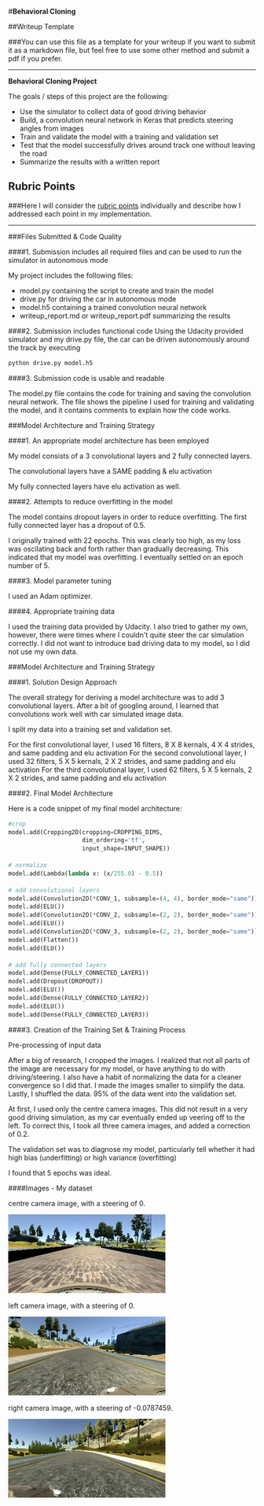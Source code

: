 #**Behavioral Cloning** 

##Writeup Template

###You can use this file as a template for your writeup if you want to submit it as a markdown file, but feel free to use some other method and submit a pdf if you prefer.

---

**Behavioral Cloning Project**

The goals / steps of this project are the following:
* Use the simulator to collect data of good driving behavior
* Build, a convolution neural network in Keras that predicts steering angles from images
* Train and validate the model with a training and validation set
* Test that the model successfully drives around track one without leaving the road
* Summarize the results with a written report


## Rubric Points
###Here I will consider the [rubric points](https://review.udacity.com/#!/rubrics/432/view) individually and describe how I addressed each point in my implementation.  

---
###Files Submitted & Code Quality

####1. Submission includes all required files and can be used to run the simulator in autonomous mode

My project includes the following files:
* model.py containing the script to create and train the model
* drive.py for driving the car in autonomous mode
* model.h5 containing a trained convolution neural network 
* writeup_report.md or writeup_report.pdf summarizing the results

####2. Submission includes functional code
Using the Udacity provided simulator and my drive.py file, the car can be driven autonomously around the track by executing 
```sh
python drive.py model.h5
```

####3. Submission code is usable and readable

The model.py file contains the code for training and saving the convolution neural network. The file shows the pipeline I used for training and validating the model, and it contains comments to explain how the code works.

###Model Architecture and Training Strategy

####1. An appropriate model architecture has been employed

My model consists of a 3 convolutional layers and 2 fully connected layers. 

The convolutional layers have a SAME padding & elu activation

My fully connected layers have elu activation as well.


####2. Attempts to reduce overfitting in the model

The model contains dropout layers in order to reduce overfitting. The first fully connected layer has a dropout of 0.5.

I originally trained with 22 epochs. This was clearly too high, as my loss was oscilating back and forth rather than gradually decreasing. This indicated that my model was overfitting. I eventually settled on an epoch number of 5.

####3. Model parameter tuning

I used an Adam optimizer.

####4. Appropriate training data

I used the training data provided by Udacity. I also tried to gather my own, however, there were times where I couldn't quite steer the car simulation correctly. I did not want to introduce bad driving data to my model, so I did not use my own data.

###Model Architecture and Training Strategy

####1. Solution Design Approach

The overall strategy for deriving a model architecture was to add 3 convolutional layers. After a bit of googling around, I learned that convolutions work well with car simulated image data.

I split my data into a training set and validation set.

For the first convolutional layer, I used 16 filters, 8 X 8 kernals, 4 X 4 strides, and same padding and elu activation
For the second convolutional layer, I used 32 filters, 5 X 5 kernals, 2 X 2 strides, and same padding and elu activation
For the third convolutional layer, I used 62 filters, 5 X 5 kernals, 2 X 2 strides, and same padding and elu activation

####2. Final Model Architecture

Here is a code snippet of my final model architecture:
```python
#crop
model.add(Cropping2D(cropping=CROPPING_DIMS, 
                     dim_ordering='tf',  
                     input_shape=INPUT_SHAPE)) 

# normalize
model.add(Lambda(lambda x: (x/255.0) - 0.5))

# add convolutional layers 
model.add(Convolution2D(*CONV_1, subsample=(4, 4), border_mode="same")) 
model.add(ELU()) 
model.add(Convolution2D(*CONV_2, subsample=(2, 2), border_mode="same")) 
model.add(ELU()) 
model.add(Convolution2D(*CONV_3, subsample=(2, 2), border_mode="same")) 
model.add(Flatten()) 
model.add(ELU()) 

# add fully connected layers
model.add(Dense(FULLY_CONNECTED_LAYER1)) 
model.add(Dropout(DROPOUT)) 
model.add(ELU()) 
model.add(Dense(FULLY_CONNECTED_LAYER2)) 
model.add(ELU()) 
model.add(Dense(FULLY_CONNECTED_LAYER3)) 
```

####3. Creation of the Training Set & Training Process

Pre-processing of input data

After a big of research, I cropped the images. I realized that not all parts of the image are necessary for my model, or have anything to do with driving/steering.
I also have a habit of normalizing the data for a cleaner convergence so I did that.
I made the images smaller to simplify the data.
Lastly, I shuffled the data.
95% of the data went into the validation set.

At first, I used only the centre camera images. This did not result in a very good driving simulation, as my car eventually ended up veering off to the left. To correct this, I took all three camera images, and added a correction of 0.2.

The validation set was to diagnose my model, particularly tell whether it had high bias (underfitting) or high variance (overfitting)

I found that 5 epochs was ideal.

[//]: # (Image References)

[image1]: ./images/center.jpg 
[image2]: ./images/left.jpg 
[image3]: ./images/right.jpg 

####Images - My dataset

centre camera image, with a steering of 0.

![alt text][image1]

 left camera image, with a steering of 0.
 
![alt text][image2]

right camera image, with a steering of -0.0787459.

![alt text][image3]
